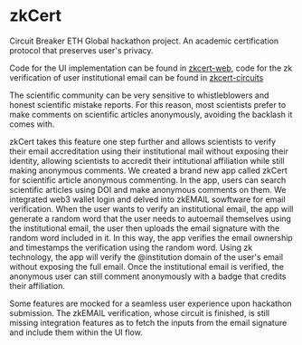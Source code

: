 # zkCert
Circuit Breaker ETH Global hackathon project. An academic certification protocol that preserves user's privacy.

Code for the UI implementation can be found in [zkcert-web](https://github.com/Circuit-Breaker-Hackathon/zkCert/tree/main/zkcert-circuits), code for the zk verification of user institutional email can be found in [zkcert-circuits](https://github.com/Circuit-Breaker-Hackathon/zkCert/tree/main/zkcert-circuits)

The scientific community can be very sensitive to whistleblowers and honest scientific mistake reports. For this reason, most scientists prefer to make comments on scientific articles anonymously, avoiding the backlash it comes with. 

zkCert takes this feature one step further and allows scientists to verify their email accreditation using their institutional mail without exposing their identity, allowing scientists to accredit their intitutional affiliation while still making anonymous comments. We created a brand new app called zkCert for scientific article anonymous commenting. In the app, users can search scientific articles using DOI and make anonymous comments on them. We integrated web3 wallet login and delved into zkEMAIL sowftware for email verification. When the user wants to verify an institutional email, the app will generate a random word that the user needs to autoemail themselves using the institutional email, the user then uploads the email signature with the random word included in it. In this way, the app verifies the email ownership and timestamps the verification using the random word. Using zk technology, the app will verify the @institution domain of the user's email without exposing the full email. Once the institutional email is verified, the anonymous user can still comment anonymously with a badge that credits their affiliation. 

Some features are mocked for a seamless user experience upon hackathon submission. The zkEMAIL verification, whose circuit is finished, is still missing integration features as to fetch the inputs from the email signature and include them within the UI flow. 

